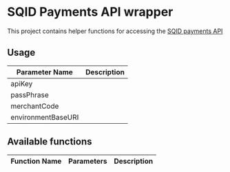 # SQID Payments API wrapper

This project contains helper functions for accessing the [SQID payments API](https://sqidpay.atlassian.net/wiki/spaces/SRP/overview)

## Usage

| Parameter Name     | Description |
|--------------------|-------------|
| apiKey             |             |
| passPhrase         |             |
| merchantCode       |             |
| environmentBaseURI |             |

## Available functions

| Function Name | Parameters | Description |
|---------------|------------|-------------|
